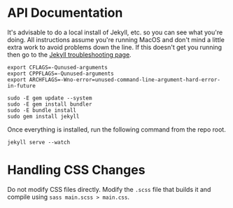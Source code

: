 # API Documentation
It's advisable to do a local install of Jekyll, etc. so you can see what you're doing. All instructions assume you're
running MacOS and don't mind a little extra work to avoid problems down the line. If this doesn't get you running then
go to the [Jekyll troubleshooting page](http://jekyllrb.com/docs/troubleshooting/).

```
export CFLAGS=-Qunused-arguments
export CPPFLAGS=-Qunused-arguments
export ARCHFLAGS=-Wno-error=unused-command-line-argument-hard-error-in-future

sudo -E gem update --system
sudo -E gem install bundler
sudo -E bundle install
sudo gem install jekyll
```

Once everything is installed, run the following command from the repo root.

```
jekyll serve --watch
```

# Handling CSS Changes
Do not modify CSS files directly. Modify the `.scss` file that builds it and compile using `sass main.scss > main.css`.
